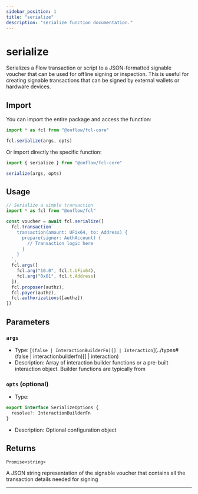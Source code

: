 ```yaml
---
sidebar_position: 1
title: "serialize"
description: "serialize function documentation."
---
```


<!-- THIS DOCUMENT IS AUTO-GENERATED FROM [onflow/fcl-core/src/serialize/index.ts](https://github.com/onflow/fcl-js/tree/master/packages/fcl-core/src/serialize/index.ts). DO NOT EDIT MANUALLY -->

# serialize

Serializes a Flow transaction or script to a JSON-formatted signable voucher that can be
used for offline signing or inspection. This is useful for creating signable transactions that can be
signed by external wallets or hardware devices.

## Import

You can import the entire package and access the function:

```typescript
import * as fcl from "@onflow/fcl-core"

fcl.serialize(args, opts)
```

Or import directly the specific function:

```typescript
import { serialize } from "@onflow/fcl-core"

serialize(args, opts)
```

## Usage

```typescript
// Serialize a simple transaction
import * as fcl from "@onflow/fcl"

const voucher = await fcl.serialize([
  fcl.transaction`
    transaction(amount: UFix64, to: Address) {
      prepare(signer: AuthAccount) {
        // Transaction logic here
      }
    }
  `,
  fcl.args([
    fcl.arg("10.0", fcl.t.UFix64),
    fcl.arg("0x01", fcl.t.Address)
  ]),
  fcl.proposer(authz),
  fcl.payer(authz),
  fcl.authorizations([authz])
])
```

## Parameters

### `args` 


- Type: [`(false | InteractionBuilderFn)[] | Interaction`](../types#(false | interactionbuilderfn)[] | interaction)
- Description: Array of interaction builder functions or a pre-built interaction object. Builder functions are typically from

### `opts` (optional)


- Type: 
```typescript
export interface SerializeOptions {
  resolve?: InteractionBuilderFn
}
```
- Description: Optional configuration object


## Returns

`Promise<string>`


A JSON string representation of the signable voucher that contains all
the transaction details needed for signing

---
